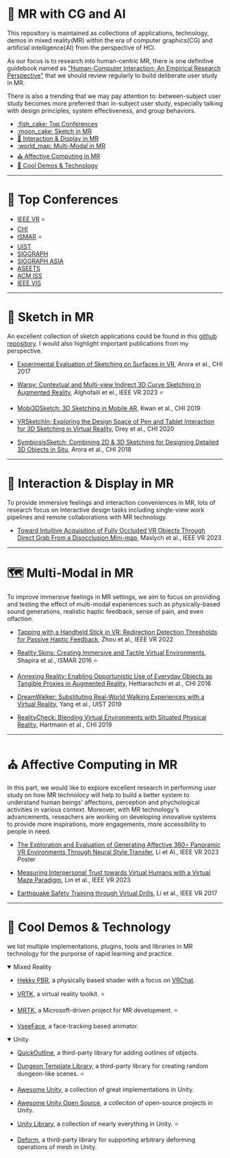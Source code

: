 <!-- omit in toc -->
# :robot: MR with CG and AI

This repository is maintained as collections of applications, technology, demos in mixed reality(MR) within the era of computer graphics(CG) and artificial intelligence(AI) from the perspective of HCI.

As our focus is to research into human-centric MR, there is one definitive guidebook named as ["Human-Computer Interaction: An Empirical Research Perspective"](https://www.amazon.com/Human-Computer-Interaction-Empirical-Research-Perspective/dp/0124058655) that we should review regularly to build deliberate user study in MR.

There is also a trending that we may pay attention to: between-subject user study becomes more preferred than in-subject user study, especially talking with design principles, system effectiveness, and group behaviors.  

- [:fish\_cake: Top Conferences](#fish_cake-top-conferences)
- [:moon\_cake: Sketch in MR](#moon_cake-sketch-in-mr)
- [:compass: Interaction \& Display in MR](#compass-interaction--display-in-mr)
- [:world\_map: Multi-Modal in MR](#world_map-multi-modal-in-mr)
- [:church: Affective Computing in MR](#church-affective-computing-in-mr)
- [:beer: Cool Demos \& Technology](#beer-cool-demos--technology)


---
# :fish_cake: Top Conferences

- [IEEE VR](https://ieeevr.org/2023/) :star:
- [CHI](https://chi2023.acm.org/)
- [ISMAR](https://ismar23.org/) :star:
- [UIST](https://uist.acm.org/2023/)
- [SIGGRAPH](https://s2023.siggraph.org/)
- [SIGGRAPH ASIA](https://asia.siggraph.org/2023/)
- [ASEETS](https://assets23.sigaccess.org/)
- [ACM ISS](https://iss2023.acm.org/)
- [IEEE VIS](https://ieeevis.org/year/2023/welcome)
  

---
# :moon_cake: Sketch in MR
An excellent collection of sketch applications could be found in this [github repository](https://github.com/MarkMoHR/Awesome-Sketch-Based-Applications). I would also highlight important publications from my perspective.

- [Experimental Evaluation of Sketching on Surfaces in VR](https://dl.acm.org/doi/10.1145/3025453.3025474), Arora et al., CHI 2017

- [Warpy: Contextual and Multi-view Indirect 3D Curve Sketching in Augmented Reality](http://rawanmg.com/research/warpy.html), Alghofaili et el., IEEE VR 2023 :star:

- [Mobi3DSketch: 3D Sketching in Mobile AR](https://dl.acm.org/doi/fullHtml/10.1145/3290605.3300406), Kwan et al., CHI 2019
  
- [VRSketchIn: Exploring the Design Space of Pen and Tablet Interaction for 3D Sketching in Virtual Reality](https://dl.acm.org/doi/abs/10.1145/3313831.3376628), Drey et al., CHI 2020

- [SymbiosisSketch: Combining 2D & 3D Sketching for Designing Detailed 3D Objects in Situ](https://dl.acm.org/doi/10.1145/3173574.3173759), Arora et al., CHI 2018

---
# :compass: Interaction & Display in MR
To provide immersive feelings and interaction conveniences in MR, lots of research focus on interactive design tasks including single-view work pipelines and remote collaborations with MR technology.

- [Toward Intuitive Acquisition of Fully Occluded VR Objects Through Direct Grab From a Disocclusion Mini-map](https://www.eecs.ucf.edu/~jjl/pubs/VR2023-mykola.pdf), Maslych et al., IEEE VR 2023

---
# :world_map: Multi-Modal in MR
To improve immersive feelings in MR settings, we aim to focus on providing and testing the effect of multi-modal experiences such as physically-based sound generations, realistic haptic feedback, sense of pain, and even olfaction.

- [Tapping with a Handheld Stick in VR: Redirection Detection Thresholds for Passive Haptic Feedback](https://www.cs.purdue.edu/cgvlab/www/team/voicu-s-popescu/), Zhou et al., IEEE VR 2022

- [Reality Skins: Creating Immersive and Tactile Virtual Environments](https://ieeexplore.ieee.org/document/7781774), Shapira et al., ISMAR 2016 :star:

- [Annexing Reality: Enabling Opportunistic Use of Everyday Objects as Tangible Proxies in Augmented Reality](https://dl.acm.org/doi/10.1145/2858036.2858134), Hettiarachchi et al., CHI 2016

- [DreamWalker: Substituting Real-World Walking Experiences with a Virtual Reality](https://www.christianholz.net/2019-uist19-yang_holz_ofek_wilson-DreamWalker-Substituting_Real-World_Walking_Experiences_with_a_Virtual_Reality.pdf), Yang et al., UIST 2019

- [RealityCheck: Blending Virtual Environments with Situated Physical Reality](https://dl.acm.org/doi/fullHtml/10.1145/3290605.3300577), Hartmann et al., CHI 2019

---
# :church: Affective Computing in MR
In this part, we would like to explore excellent research in performing user study on how MR technolocy will help to build a better system to understand human beings' affections, perception and phychological activities in various context. Moreover, with MR technology's advancements, reseachers are working on developing innovative systems to provide more inspirations, more engagements, more accessibility to people in need.

- [The Exploration and Evaluation of Generating Affective 360∘ Panoramic VR Environments Through Neural Style Transfer](https://arxiv.org/abs/2303.13535), Li et Al., IEEE VR 2023 Poster

- [Measuring Interpersonal Trust towards Virtual Humans with a Virtual Maze Paradigm](https://ieeexplore.ieee.org/document/10049655), Lin et al., IEEE VR 2023

- [Earthquake Safety Training through Virtual Drills](https://dl.acm.org/doi/10.1109/TVCG.2017.2656958), Li et al., IEEE VR 2017

---
# :beer: Cool Demos & Technology
we list multiple implementations, plugins, tools and libraries in MR technology for the purporse of rapid learning and practice.

<details open>
<summary>Mixed Reality</summary>

- [Hekky PBR](https://docs.hyblocker.dev/en/shaders/hekky-pbr/what-is-hekky-pbr/), a physically based shader with a focus on [VRChat](https://hello.vrchat.com/).

- [VRTK](https://github.com/ExtendRealityLtd/VRTK), a virtual reality toolkit. :star:

- [MRTK](https://github.com/microsoft/MixedRealityToolkit-Unity), a Microsoft-driven project for MR development. :star:
  
- [VseeFace](https://www.vseeface.icu/#tutorials), a face-tracking based animator.

</details>

<details open>
<summary>Unity</summary>

- [QuickOutline](https://github.com/chrisnolet/QuickOutline), a third-party library for adding outlines of objects.

- [Dungeon Template Library](https://github.com/AsPJT/DungeonTemplateLibrary), a third-party library for creating random dungeon-like scenes. :star:

- [Awesome Unity](https://github.com/RyanNielson/awesome-unity), a collection of great implementations in Unity.

- [Awesome Unity Open Source](https://github.com/baba-s/awesome-unity-open-source-on-github), a colleciton of open-source projects in Unity.

- [Unity Library](https://github.com/UnityCommunity/UnityLibrary), a collection of nearly everything in Unity. :star:

- [Deform](https://github.com/keenanwoodall/Deform), a third-party library for supporting arbitrary deforming operations of mesh in Unity.

</details>